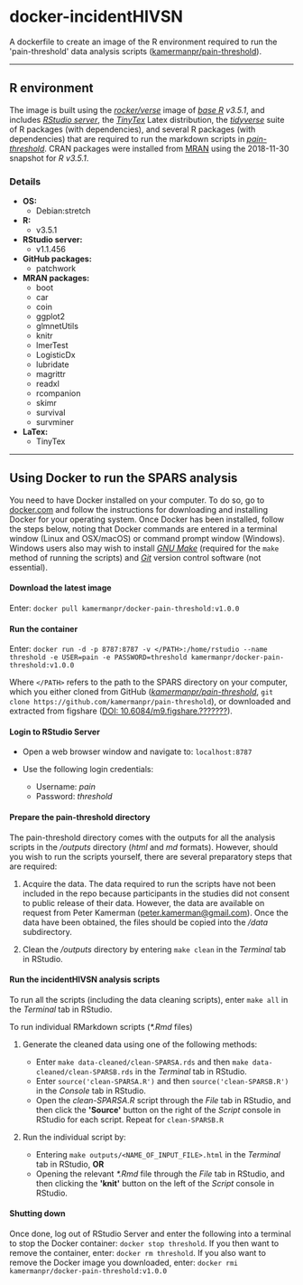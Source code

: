 # docker-incidentHIVSN

A dockerfile to create an image of the R environment required to run the 'pain-threshold' data analysis scripts ([kamermanpr/pain-threshold](https://github.com/kamermanpr/pain-threshold.git)).

----

## R environment

The image is built using the [_rocker/verse_](https://hub.docker.com/r/rocker/verse/) image of [_base R_](https://cran.r-project.org/) _v3.5.1_, and includes [_RStudio server_](https://www.rstudio.com/products/rstudio/#Server), the [_TinyTex_](https://yihui.name/tinytex/) Latex distribution, the [_tidyverse_](https://www.tidyverse.org/) suite of R packages (with dependencies), and several R packages (with dependencies) that are required to run the markdown scripts in [_pain-threshold_](https://github.com/kamermanpr/pain-threshold.git). CRAN packages were installed from [MRAN](https://mran.microsoft.com/timemachine) using the 2018-11-30 snapshot for _R v3.5.1_.

### Details
- **OS:**  
    - Debian:stretch
- **R:**  
    - v3.5.1  
- **RStudio server:**  
    - v1.1.456 
- **GitHub packages:**  
    - patchwork  
- **MRAN packages:**  
    - boot
	- car
	- coin
	- ggplot2
	- glmnetUtils
	- knitr
	- lmerTest
	- LogisticDx
	- lubridate
	- magrittr
	- readxl
	- rcompanion
	- skimr
	- survival
	- survminer
- **LaTex:**   
    - TinyTex

----

## Using Docker to run the SPARS analysis

You need to have Docker installed on your computer. To do so, go to [docker.com](https://www.docker.com/community-edition#/download) and follow the instructions for downloading and installing Docker for your operating system. Once Docker has been installed, follow the steps below, noting that Docker commands are entered in a terminal window (Linux and OSX/macOS) or command prompt window (Windows). Windows users also may wish to install [_GNU Make_](http://gnuwin32.sourceforge.net/downlinks/make.php) (required for the `make` method of running the scripts) and [_Git_](https://gitforwindows.org/) version control software (not essential). 

#### Download the latest image

Enter: `docker pull kamermanpr/docker-pain-threshold:v1.0.0`

#### Run the container

Enter: `docker run -d -p 8787:8787 -v </PATH>:/home/rstudio --name threshold -e USER=pain -e PASSWORD=threshold kamermanpr/docker-pain-threshold:v1.0.0`

Where `</PATH>` refers to the path to the SPARS directory on your computer, which you either cloned from GitHub ([_kamermanpr/pain-threshold_](https://github.com/kamermanpr/pain-threshold.git), `git clone https://github.com/kamermanpr/pain-threshold`), or downloaded and extracted from figshare ([DOI: 10.6084/m9.figshare.???????](https://doi.org/10.6084/m9.figshare.???????)).

#### Login to RStudio Server

- Open a web browser window and navigate to: `localhost:8787`

- Use the following login credentials: 
    - Username: _pain_	
    - Password: _threshold_
    
#### Prepare the pain-threshold directory

The pain-threshold directory comes with the outputs for all the analysis scripts in the _/outputs_ directory (_html_ and *md* formats). However, should you wish to run the scripts yourself, there are several preparatory steps that are required:  

1. Acquire the data. The data required to run the scripts have not been included in the repo because participants in the studies did not consent to public release of their data. However, the data are available on request from Peter Kamerman (peter.kamerman@gmail.com). Once the data have been obtained, the files should be copied into the _/data_ subdirectory.

2. Clean the _/outputs_ directory by entering `make clean` in the _Terminal_ tab in RStudio.

#### Run the incidentHIVSN analysis scripts

To run all the scripts (including the data cleaning scripts), enter `make all` in the _Terminal_ tab in RStudio. 

To run individual RMarkdown scripts (_\*.Rmd_ files)

1. Generate the cleaned data using one of the following methods:  
    - Enter `make data-cleaned/clean-SPARSA.rds` and then `make data-cleaned/clean-SPARSB.rds` in the _Terminal_ tab in RStudio.  
    - Enter `source('clean-SPARSA.R')` and then `source('clean-SPARSB.R')` in the _Console_ tab in RStudio.  
    - Open the _clean-SPARSA.R_ script through the _File_ tab in RStudio, and then click the **'Source'** button on the right of the _Script_ console in RStudio for each script. Repeat for `clean-SPARSB.R` 
    
2. Run the individual script by:  
    - Entering `make outputs/<NAME_OF_INPUT_FILE>.html` in the _Terminal_ tab in RStudio, **OR**
    - Opening the relevant _\*.Rmd_ file through the _File_ tab in RStudio, and then clicking the **'knit'** button on the left of the _Script_ console in RStudio. 

#### Shutting down

Once done, log out of RStudio Server and enter the following into a terminal to stop the Docker container: `docker stop threshold`. If you then want to remove the container, enter: `docker rm threshold`. If you also want to remove the Docker image you downloaded, enter: `docker rmi kamermanpr/docker-pain-threshold:v1.0.0`
